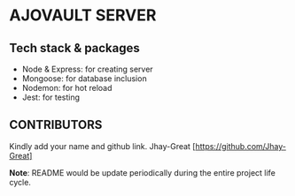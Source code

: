 # AJOVAULT SERVER

## Tech stack & packages 
- Node & Express: for creating server
- Mongoose: for database inclusion
- Nodemon: for hot reload
- Jest: for testing



## CONTRIBUTORS
Kindly add your name and github link.
Jhay-Great [https://github.com/Jhay-Great]

**Note**: README would be update periodically during the entire project life cycle.